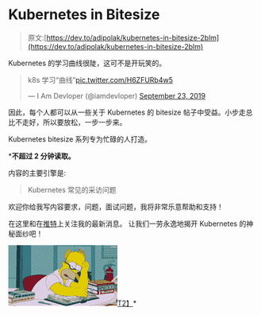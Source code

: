 # Kubernetes in Bitesize

> 原文:[https://dev.to/adipolak/kubernetes-in-bitesize-2blm](https://dev.to/adipolak/kubernetes-in-bitesize-2blm)

Kubernetes 的学习曲线很陡，这可不是开玩笑的。

> k8s 学习“曲线”[pic.twitter.com/H6ZFURb4w5](https://t.co/H6ZFURb4w5)
> 
> — I Am Devloper (@iamdevloper) [September 23, 2019](https://twitter.com/iamdevloper/status/1176096620208893952?ref_src=twsrc%5Etfw)

因此，每个人都可以从一些关于 Kubernetes 的 bitesize 帖子中受益。小步走总比不走好，所以要放松，一步一步来。

Kubernetes bitesize 系列专为忙碌的人打造。

 ***不超过 2 分钟读取。**

内容的主要引擎是:

> Kubernetes 常见的采访问题

欢迎你给我写内容要求，问题，面试问题，我将非常乐意帮助和支持！

在这里和在[推特](https://twitter.com/AdiPolak)上关注我的最新消息。
让我们一劳永逸地揭开 Kubernetes 的神秘面纱吧！

[![](img/20bd9cc7d3126ddfcaf68d70c1f3da95.png)T2】](https://i.giphy.com/media/IPbS5R4fSUl5S/giphy.gif)*